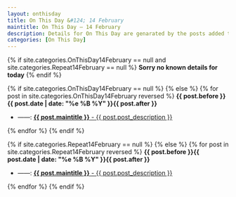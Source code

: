 ```yaml
---
layout: onthisday
title: On This Day &#124; 14 February
maintitle: On This Day — 14 February
description: Details for On This Day are genarated by the posts added to the website so the content is subject to changes/updates over time.
categories: [On This Day]
---
```


{% if site.categories.OnThisDay14February == null and site.categories.Repeat14February == null %}
<strong>Sorry no known details for today</strong>
{% endif %}

{% if site.categories.OnThisDay14February == null %}
{% else %}
{% for post in site.categories.OnThisDay14February reversed %}
<strong>{{ post.before }}{{ post.date | date: "%e %B %Y" }}{{ post.after }}</strong>
<ul>
<li> ——: <a class="{{ post.class }}" href="{{ post.url }}"><strong>{{ post.maintitle }}</strong> - {{ post.post_description }}</a></li>
</ul>
{% endfor %}
{% endif %}

{% if site.categories.Repeat14February == null %}
{% else %}
{% for post in site.categories.Repeat14February reversed %}
<strong>{{ post.before }}{{ post.date | date: "%e %B %Y" }}{{ post.after }}</strong>
<ul>
<li> ——: <a class="{{ post.class }}" href="{{ post.url }}"><strong>{{ post.maintitle }}</strong> - {{ post.post_description }}</a></li>
</ul>
{% endfor %}
{% endif %}
